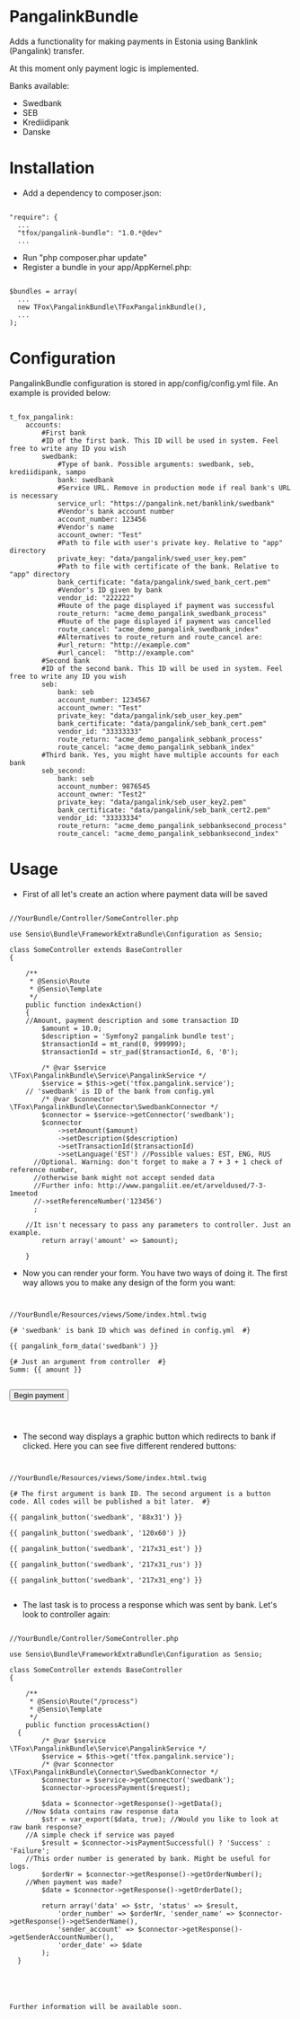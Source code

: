 PangalinkBundle
===============

Adds a functionality for making payments in Estonia using Banklink (Pangalink) transfer.

At this moment only payment logic is implemented.

Banks available:

* Swedbank
* SEB
* Krediidipank
* Danske



Installation
==============
* Add a dependency to composer.json:

<pre><code>
"require": {
  ...
  "tfox/pangalink-bundle": "1.0.*@dev"
  ...
</code></pre>
* Run "php composer.phar update"
* Register a bundle in your app/AppKernel.php:
<pre><code>
$bundles = array(
  ...
  new TFox\PangalinkBundle\TFoxPangalinkBundle(),
  ...
);
</code></pre>

Configuration
==============
PangalinkBundle configuration is stored in app/config/config.yml file. An example is provided below:
<pre><code>
t_fox_pangalink:
    accounts:
        #First bank
        #ID of the first bank. This ID will be used in system. Feel free to write any ID you wish
        swedbank:
            #Type of bank. Possible arguments: swedbank, seb, krediidipank, sampo
            bank: swedbank
            #Service URL. Remove in production mode if real bank's URL is necessary
            service_url: "https://pangalink.net/banklink/swedbank"
            #Vendor's bank account number
            account_number: 123456
            #Vendor's name
            account_owner: "Test"
            #Path to file with user's private key. Relative to "app" directory
            private_key: "data/pangalink/swed_user_key.pem"
            #Path to file with certificate of the bank. Relative to "app" directory
            bank_certificate: "data/pangalink/swed_bank_cert.pem"
            #Vendor's ID given by bank
            vendor_id: "222222"
            #Route of the page displayed if payment was successful
            route_return: "acme_demo_pangalink_swedbank_process"
            #Route of the page displayed if payment was cancelled
            route_cancel: "acme_demo_pangalink_swedbank_index"
            #Alternatives to route_return and route_cancel are:
            #url_return: "http://example.com"
            #url_cancel:  "http://example.com"
        #Second bank
        #ID of the second bank. This ID will be used in system. Feel free to write any ID you wish
        seb:
            bank: seb
            account_number: 1234567
            account_owner: "Test"
            private_key: "data/pangalink/seb_user_key.pem"
            bank_certificate: "data/pangalink/seb_bank_cert.pem"
            vendor_id: "33333333"
            route_return: "acme_demo_pangalink_sebbank_process"
            route_cancel: "acme_demo_pangalink_sebbank_index"
        #Third bank. Yes, you might have multiple accounts for each bank
        seb_second:
            bank: seb
            account_number: 9876545
            account_owner: "Test2"
            private_key: "data/pangalink/seb_user_key2.pem"
            bank_certificate: "data/pangalink/seb_bank_cert2.pem"
            vendor_id: "33333334"
            route_return: "acme_demo_pangalink_sebbanksecond_process"
            route_cancel: "acme_demo_pangalink_sebbanksecond_index"
</code></pre>

Usage
==============
* First of all let's create an action where payment data will be saved

<pre><code>
//YourBundle/Controller/SomeController.php

use Sensio\Bundle\FrameworkExtraBundle\Configuration as Sensio;

class SomeController extends BaseController
{

	/**
	 * @Sensio\Route
	 * @Sensio\Template
	 */
	public function indexAction()
	{
    //Amount, payment description and some transaction ID
		$amount = 10.0;
		$description = 'Symfony2 pangalink bundle test';
		$transactionId = mt_rand(0, 999999);
		$transactionId = str_pad($transactionId, 6, '0');
	
		/* @var $service \TFox\PangalinkBundle\Service\PangalinkService */
		$service = $this->get('tfox.pangalink.service');
    // 'swedbank' is ID of the bank from config.yml
		/* @var $connector \TFox\PangalinkBundle\Connector\SwedbankConnector */		
		$connector = $service->getConnector('swedbank');
		$connector
			->setAmount($amount)
			->setDescription($description)
			->setTransactionId($transactionId)
			->setLanguage('EST') //Possible values: EST, ENG, RUS
      //Optional. Warning: don't forget to make a 7 + 3 + 1 check of reference number,
      //otherwise bank might not accept sended data
      //Further info: http://www.pangaliit.ee/et/arveldused/7-3-1meetod
      //->setReferenceNumber('123456')
      ;
			
    //It isn't necessary to pass any parameters to controller. Just an example. 
		return array('amount' => $amount);
		
	}
</code></pre>

* Now you can render your form. You have two ways of doing it. The first way allows you to make any design of the form you want:

<pre><code>

//YourBundle/Resources/views/Some/index.html.twig

{# 'swedbank' is bank ID which was defined in config.yml  #}
<form method="post" action="{{ pangalink_action_url('swedbank') }}">
{{ pangalink_form_data('swedbank') }}

{# Just an argument from controller  #}
Summ: {{ amount }}<br />

<input type="submit" value="Begin payment">
</form>

</code></pre>

* The second way displays a graphic button which redirects to bank if clicked. Here you can see five different rendered buttons:

<pre><code>

//YourBundle/Resources/views/Some/index.html.twig

{# The first argument is bank ID. The second argument is a button code. All codes will be published a bit later.  #}

{{ pangalink_button('swedbank', '88x31') }}

{{ pangalink_button('swedbank', '120x60') }}

{{ pangalink_button('swedbank', '217x31_est') }}

{{ pangalink_button('swedbank', '217x31_rus') }}

{{ pangalink_button('swedbank', '217x31_eng') }}

</code></pre>

* The last task is to process a response which was sent by bank. Let's look to controller again:

<pre><code>
//YourBundle/Controller/SomeController.php

use Sensio\Bundle\FrameworkExtraBundle\Configuration as Sensio;

class SomeController extends BaseController
{

	/**
	 * @Sensio\Route("/process")
	 * @Sensio\Template
	 */
	public function processAction()
  {
		/* @var $service \TFox\PangalinkBundle\Service\PangalinkService */
		$service = $this->get('tfox.pangalink.service');
		/* @var $connector \TFox\PangalinkBundle\Connector\SwedbankConnector */
		$connector = $service->getConnector('swedbank');
		$connector->processPayment($request);
		
		$data = $connector->getResponse()->getData();
    //Now $data contains raw response data
		$str = var_export($data, true); //Would you like to look at raw bank response?
    //A simple check if service was payed
		$result = $connector->isPaymentSuccessful() ? 'Success' : 'Failure';
    //This order number is generated by bank. Might be useful for logs.
		$orderNr = $connector->getResponse()->getOrderNumber();
    //When payment was made?
		$date = $connector->getResponse()->getOrderDate();
		
		return array('data' => $str, 'status' => $result, 
			'order_number' => $orderNr, 'sender_name' => $connector->getResponse()->getSenderName(),
			'sender_account' => $connector->getResponse()->getSenderAccountNumber(),
			'order_date' => $date
		);
  }
  
</codt></pre>

Further information will be available soon.
